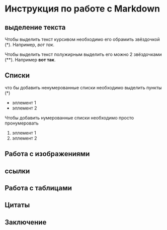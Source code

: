 # Инструкция по работе с Markdown

## выделение текста

Чтобы выделить текст курсивом необходимо его обрамить звёздочкой (*). Например, *вот так*.

Чтобы выделить текст полужирным выделить его можно 2 звёздочками (**). Например **вот так**. 

## Списки

что бы добавить ненумерованные списки необходимо выделить пункты (*)
* эллемент 1
* эллемент 2

Чтобы добавить нумерованные списки необходимо просто пронумеровать
1. эллемент 1
2. эллемент 2
## Работа с изображениями 

## ссылки 

## Работа с таблицами

## Цитаты

## Заключение